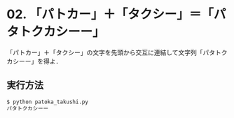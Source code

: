 # 02. 「パトカー」＋「タクシー」＝「パタトクカシーー」

「パトカー」＋「タクシー」の文字を先頭から交互に連結して文字列「パタトクカシーー」を得よ．

## 実行方法

```bash
$ python patoka_takushi.py
パタトクカシーー
```
